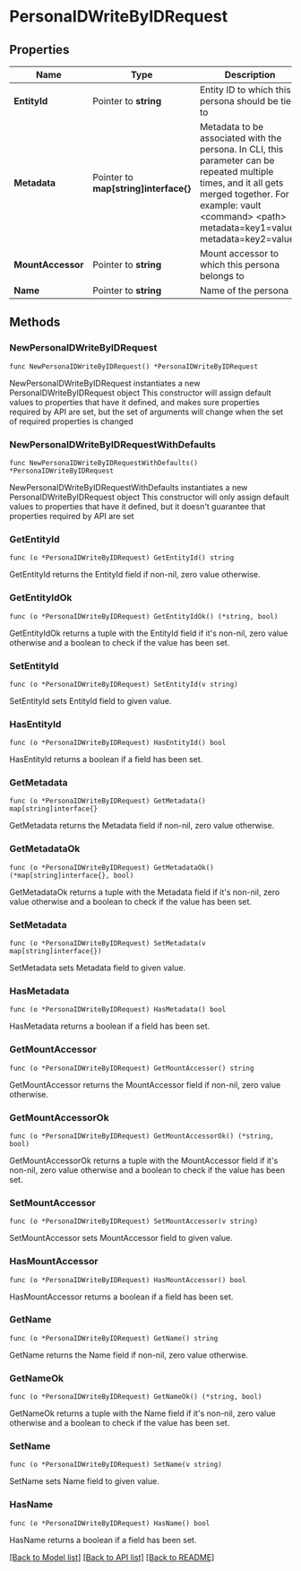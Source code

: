 # PersonaIDWriteByIDRequest


## Properties

Name | Type | Description | Notes
------------ | ------------- | ------------- | -------------
**EntityId** | Pointer to **string** | Entity ID to which this persona should be tied to | [optional] 
**Metadata** | Pointer to **map[string]interface{}** | Metadata to be associated with the persona. In CLI, this parameter can be repeated multiple times, and it all gets merged together. For example: vault &lt;command&gt; &lt;path&gt; metadata&#x3D;key1&#x3D;value1 metadata&#x3D;key2&#x3D;value2 | [optional] 
**MountAccessor** | Pointer to **string** | Mount accessor to which this persona belongs to | [optional] 
**Name** | Pointer to **string** | Name of the persona | [optional] 



## Methods


### NewPersonaIDWriteByIDRequest

`func NewPersonaIDWriteByIDRequest() *PersonaIDWriteByIDRequest`

NewPersonaIDWriteByIDRequest instantiates a new PersonaIDWriteByIDRequest object
This constructor will assign default values to properties that have it defined,
and makes sure properties required by API are set, but the set of arguments
will change when the set of required properties is changed

### NewPersonaIDWriteByIDRequestWithDefaults

`func NewPersonaIDWriteByIDRequestWithDefaults() *PersonaIDWriteByIDRequest`

NewPersonaIDWriteByIDRequestWithDefaults instantiates a new PersonaIDWriteByIDRequest object
This constructor will only assign default values to properties that have it defined,
but it doesn't guarantee that properties required by API are set


### GetEntityId

`func (o *PersonaIDWriteByIDRequest) GetEntityId() string`

GetEntityId returns the EntityId field if non-nil, zero value otherwise.

### GetEntityIdOk

`func (o *PersonaIDWriteByIDRequest) GetEntityIdOk() (*string, bool)`

GetEntityIdOk returns a tuple with the EntityId field if it's non-nil, zero value otherwise
and a boolean to check if the value has been set.

### SetEntityId

`func (o *PersonaIDWriteByIDRequest) SetEntityId(v string)`

SetEntityId sets EntityId field to given value.


### HasEntityId

`func (o *PersonaIDWriteByIDRequest) HasEntityId() bool`

HasEntityId returns a boolean if a field has been set.




### GetMetadata

`func (o *PersonaIDWriteByIDRequest) GetMetadata() map[string]interface{}`

GetMetadata returns the Metadata field if non-nil, zero value otherwise.

### GetMetadataOk

`func (o *PersonaIDWriteByIDRequest) GetMetadataOk() (*map[string]interface{}, bool)`

GetMetadataOk returns a tuple with the Metadata field if it's non-nil, zero value otherwise
and a boolean to check if the value has been set.

### SetMetadata

`func (o *PersonaIDWriteByIDRequest) SetMetadata(v map[string]interface{})`

SetMetadata sets Metadata field to given value.


### HasMetadata

`func (o *PersonaIDWriteByIDRequest) HasMetadata() bool`

HasMetadata returns a boolean if a field has been set.




### GetMountAccessor

`func (o *PersonaIDWriteByIDRequest) GetMountAccessor() string`

GetMountAccessor returns the MountAccessor field if non-nil, zero value otherwise.

### GetMountAccessorOk

`func (o *PersonaIDWriteByIDRequest) GetMountAccessorOk() (*string, bool)`

GetMountAccessorOk returns a tuple with the MountAccessor field if it's non-nil, zero value otherwise
and a boolean to check if the value has been set.

### SetMountAccessor

`func (o *PersonaIDWriteByIDRequest) SetMountAccessor(v string)`

SetMountAccessor sets MountAccessor field to given value.


### HasMountAccessor

`func (o *PersonaIDWriteByIDRequest) HasMountAccessor() bool`

HasMountAccessor returns a boolean if a field has been set.




### GetName

`func (o *PersonaIDWriteByIDRequest) GetName() string`

GetName returns the Name field if non-nil, zero value otherwise.

### GetNameOk

`func (o *PersonaIDWriteByIDRequest) GetNameOk() (*string, bool)`

GetNameOk returns a tuple with the Name field if it's non-nil, zero value otherwise
and a boolean to check if the value has been set.

### SetName

`func (o *PersonaIDWriteByIDRequest) SetName(v string)`

SetName sets Name field to given value.


### HasName

`func (o *PersonaIDWriteByIDRequest) HasName() bool`

HasName returns a boolean if a field has been set.









[[Back to Model list]](../README.md#documentation-for-models) [[Back to API list]](../README.md#documentation-for-api-endpoints) [[Back to README]](../README.md)


